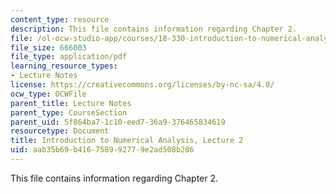```yaml
---
content_type: resource
description: This file contains information regarding Chapter 2.
file: /ol-ocw-studio-app/courses/18-330-introduction-to-numerical-analysis-spring-2012/aab35b69b416758992779e2ad508b286_MIT18_330S12_Chapter2.pdf
file_size: 666003
file_type: application/pdf
learning_resource_types:
- Lecture Notes
license: https://creativecommons.org/licenses/by-nc-sa/4.0/
ocw_type: OCWFile
parent_title: Lecture Notes
parent_type: CourseSection
parent_uid: 5f864ba7-1c10-eed7-36a9-376465834619
resourcetype: Document
title: Introduction to Numerical Analysis, Lecture 2
uid: aab35b69-b416-7589-9277-9e2ad508b286
---
```

This file contains information regarding Chapter 2.